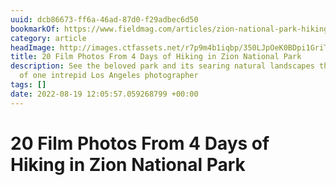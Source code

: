 ```yaml
---
uuid: dcb86673-ff6a-46ad-87d0-f29adbec6d50
bookmarkOf: https://www.fieldmag.com/articles/zion-national-park-hiking-photo-essay?mc_cid=98f40f6424
category: article
headImage: http://images.ctfassets.net/r7p9m4b1iqbp/350LJpOeK0BDpi1GriTVPy/d820761b1e5366eb0348f29e102185aa/linnea-bullion-zion-road-trip-20.jpg?w=1000
title: 20 Film Photos From 4 Days of Hiking in Zion National Park
description: See the beloved park and its searing natural landscapes through the lens
  of one intrepid Los Angeles photographer
tags: []
date: 2022-08-19 12:05:57.059268799 +00:00
---
```

# 20 Film Photos From 4 Days of Hiking in Zion National Park

